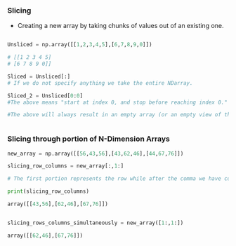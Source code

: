 ### Slicing

- Creating a new array by taking chunks of values out of an existing one.

```python

Unsliced = np.array([[1,2,3,4,5],[6,7,8,9,0]])

# [[1 2 3 4 5]
# [6 7 8 9 0]]

Sliced = Unsliced[:]
# If we do not specify anything we take the entire NDarray.

Sliced_2 = Unsliced[0:0]
#The above means "start at index 0, and stop before reaching index 0."

#The above will always result in an empty array (or an empty view of the original array), regardless of the contents or shape of Unsliced.



```

### Slicing through portion of N-Dimension Arrays

```python
new_array = np.array([[56,43,56],[43,62,46],[44,67,76]])

slicing_row_columns = new_array[:,1:]

# The first portion represents the row while after the comma we have columns

print(slicing_row_columns)

array([[43,56],[62,46],[67,76]])


slicing_rows_columns_simultaneously = new_array([1:,1:])

array([[62,46],[67,76]])
```